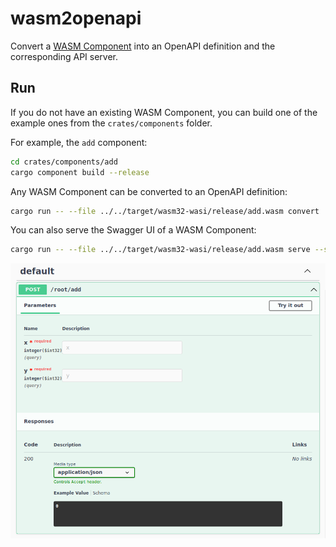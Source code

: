 # wasm2openapi

Convert a [WASM Component](https://component-model.bytecodealliance.org/) into an OpenAPI definition and the
corresponding API server.

## Run

If you do not have an existing WASM Component, you can build one of the example ones from the `crates/components` folder.

For example, the `add` component:

```bash
cd crates/components/add
cargo component build --release
```

Any WASM Component can be converted to an OpenAPI definition:

```bash
cargo run -- --file ../../target/wasm32-wasi/release/add.wasm convert
```

You can also serve the Swagger UI of a WASM Component:

```bash
cargo run -- --file ../../target/wasm32-wasi/release/add.wasm serve --swagger
```

![](./img/swagger.png)
